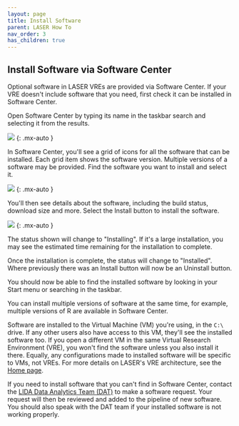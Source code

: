```yaml
---
layout: page
title: Install Software
parent: LASER How To
nav_order: 3
has_children: true
---
```


## Install Software via Software Center

Optional software in LASER VREs are provided via Software Center. If your VRE doesn't include software that you need, first check it can be installed in Software Center.

Open Software Center by typing its name in the taskbar search and selecting it from the results.

![](../../../images/install_software/01_open_sccm.PNG)
{: .mx-auto }

In Software Center, you'll see a grid of icons for all the software that can be installed. Each grid item shows the software version. Multiple versions of a software may be provided. Find the software you want to install and select it.

![](../../../images/install_software/02_find_app.PNG)
{: .mx-auto }

You'll then see details about the software, including the build status, download size and more. Select the Install button to install the software.

![](../../../images/install_software/03_app_pane.PNG)
{: .mx-auto }

The status shown will change to "Installing". If it's a large installation, you may see the estimated time remaining for the installation to complete.

Once the installation is complete, the status will change to "Installed". Where previously there was an Install button will now be an Uninstall button.

You should now be able to find the installed software by looking in your Start menu or searching in the taskbar.

You can install multiple versions of software at the same time, for example, multiple versions of R are available in Software Center.

Software are installed to the Virtual Machine (VM) you're using, in the `C:\` drive. If any other users also have access to this VM, they'll see the installed software too. If you open a different VM in the same Virtual Research Environment (VRE), you won't find the software unless you also install it there. Equally, any configurations made to installed software will be specific to VMs, not VREs. For more details on LASER's VRE architecture, see the [Home page](index.html).

If you need to install software that you can't find in Software Center, contact the [LIDA Data Analytics Team (DAT)](mailto:ircdst@leeds.ac.uk) to make a software request. Your request will then be reviewed and added to the pipeline of new software. You should also speak with the DAT team if your installed software is not working properly.
